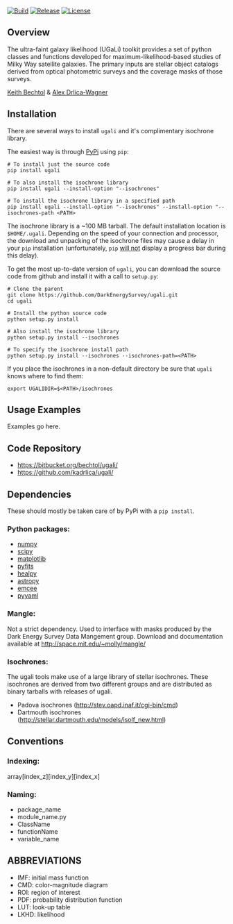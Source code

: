 [![Build](https://img.shields.io/travis/DarkEnergySurvey/ugali.svg)](https://travis-ci.org/DarkEnergySurvey/ugali)
[![Release](https://img.shields.io/github/tag/DarkEnergySurvey/ugali.svg)](../../releases)
[![License](https://img.shields.io/badge/license-MIT-blue.svg)](../../)

Overview
--------

The ultra-faint galaxy likelihood (UGaLi) toolkit provides a set of python classes and functions developed for maximum-likelihood-based studies of Milky Way satellite galaxies. The primary inputs are stellar object catalogs derived from optical photometric surveys and the coverage masks of those surveys.

[Keith Bechtol](https://github.com/bechtol) & [Alex Drlica-Wagner](https://github.com/kadrlica)

Installation
------------

There are several ways to install `ugali` and it's complimentary isochrone library.

The easiest way is through [PyPi](https://pypi.python.org/pypi) using `pip`:
```
# To install just the source code
pip install ugali

# To also install the isochrone library
pip install ugali --install-option "--isochrones"

# To install the isochrone library in a specified path
pip install ugali --install-option "--isochrones" --install-option "--isochrones-path <PATH>
```
The isochrone library is a ~100 MB tarball. The default installation location is `$HOME/.ugali`. Depending on the speed of your connection and processor, the download and unpacking of the isochrone files may cause a delay in your `pip` installation (unfortunately, `pip` [will not](https://github.com/pypa/pip/issues/2732#issuecomment-97119093) display a progress bar during this delay).

To get the most up-to-date version of `ugali`, you can download the source code from github and install it with a call to `setup.py`:
```
# Clone the parent
git clone https://github.com/DarkEnergySurvey/ugali.git
cd ugali

# Install the python source code
python setup.py install

# Also install the isochrone library
python setup.py install --isochrones

# To specify the isochrone install path
python setup.py install --isochrones --isochrones-path=<PATH>
```

If you place the isochrones in a non-default directory be sure that `ugali` knows where to find them:
```
export UGALIDIR=$<PATH>/isochrones
```

Usage Examples
--------------
Examples go here.

Code Repository
---------------
* https://bitbucket.org/bechtol/ugali/
* https://github.com/kadrlica/ugali/

Dependencies
------------
These should mostly be taken care of by PyPi with a `pip install`.

### Python packages:
* [numpy](http://www.numpy.org/)
* [scipy](https://www.scipy.org/)
* [matplotlib](http://matplotlib.org/)
* [pyfits](http://www.stsci.edu/institute/software_hardware/pyfits)
* [healpy](https://github.com/healpy/healpy)
* [astropy](http://www.astropy.org/)
* [emcee](http://dan.iel.fm/emcee/current/)
* [pyyaml](http://pyyaml.org/)

### Mangle:
Not a strict dependency. Used to interface with masks produced by
the Dark Energy Survey Data Mangement group. Download and documentation 
available at http://space.mit.edu/~molly/mangle/

### Isochrones:
The ugali tools make use of a large library of stellar isochrones. These isochrones are derived from two different groups and are distributed as binary tarballs with releases of ugali.
* Padova isochrones (http://stev.oapd.inaf.it/cgi-bin/cmd)
* Dartmouth isochrones (http://stellar.dartmouth.edu/models/isolf_new.html)

Conventions
-----------

### Indexing:
array[index_z][index_y][index_x]

### Naming:
* package_name
* module_name.py
* ClassName
* functionName
* variable_name

ABBREVIATIONS
-------------
* IMF: initial mass function
* CMD: color-magnitude diagram
* ROI: region of interest
* PDF: probability distribution function
* LUT: look-up table
* LKHD: likelihood

